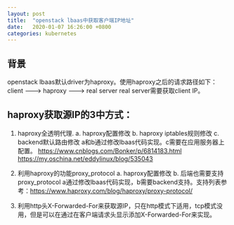 ```yaml
---
layout: post
title:  "openstack lbaas中获取客户端IP地址"
date:   2020-01-07 16:26:00 +0800
categories: kubernetes
---
```

## 背景
openstack lbaas默认driver为haproxy。使用haproxy之后的请求路径如下：
client ---> haproxy ---> real server
real server需要获取client IP。

## haproxy获取源IP的3中方式：

1. haproxy全透明代理.
    a. haproxy配置修改
    b. haproxy iptables规则修改
    c. backend默认路由修改
  a和b通过修改lbaas代码实现。c需要在应用服务器上配置。
  https://www.cnblogs.com/Bonker/p/6814183.html
  https://my.oschina.net/eddylinux/blog/535043

2. 利用haproxy的功能proxy_protocol 
    a. haproxy配置修改
    b. 后端也需要支持proxy_protocol 
    a通过修改lbaas代码实现，b需要backend支持。支持列表参考：https://www.haproxy.com/blog/haproxy/proxy-protocol/

3. 利用http头X-Forwarded-For来获取源IP，只在http模式下适用，tcp模式没用，但是可以在通过在客户端请求头显示添加X-Forwarded-For来实现。
